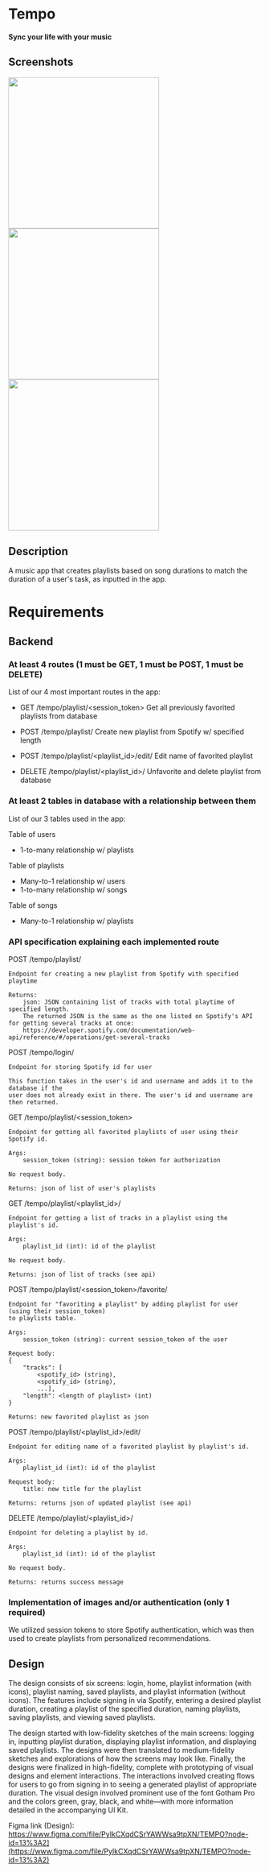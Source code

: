 # Tempo

#### Sync your life with your music

## Screenshots
<div>
  <img src="https://user-images.githubusercontent.com/32912199/167232305-f54afbde-da40-450d-a64b-3338db0d3b9a.png" width="300">
  <img src="https://user-images.githubusercontent.com/32912199/167232307-24a81ca8-1ac0-4846-8d73-540a0c2cca65.png" width="300">
  <img src="https://user-images.githubusercontent.com/32912199/167232310-df804d15-c6ee-4e97-8b8b-b5639c73ddd9.png" width="300">
<div>

## Description
A music app that creates playlists based on song durations to match the duration of a user's task, as inputted in the app.

# Requirements

## Backend
### At least 4 routes (1 must be GET, 1 must be POST, 1 must be DELETE)

List of our 4 most important routes in the app:

  - GET /tempo/playlist/<session_token>
  Get all previously favorited playlists from database

  - POST /tempo/playlist/
  Create new playlist from Spotify w/ specified length

  - POST /tempo/playlist/<playlist_id>/edit/
  Edit name of favorited playlist

  - DELETE /tempo/playlist/<playlist_id>/
  Unfavorite and delete playlist from database

### At least 2 tables in database with a relationship between them

List of our 3 tables used in the app:

  Table of users
  - 1-to-many relationship w/ playlists

  Table of playlists
  - Many-to-1 relationship w/ users
  - 1-to-many relationship w/ songs

  Table of songs
  - Many-to-1 relationship w/ playlists


### API specification explaining each implemented route

POST /tempo/playlist/
```
Endpoint for creating a new playlist from Spotify with specified playtime

Returns:
    json: JSON containing list of tracks with total playtime of specified length.
    The returned JSON is the same as the one listed on Spotify's API for getting several tracks at once:
    https://developer.spotify.com/documentation/web-api/reference/#/operations/get-several-tracks
```

POST /tempo/login/
```
Endpoint for storing Spotify id for user 

This function takes in the user's id and username and adds it to the database if the 
user does not already exist in there. The user's id and username are then returned.
```

GET /tempo/playlist/<session_token>
```
Endpoint for getting all favorited playlists of user using their Spotify id.

Args:
    session_token (string): session token for authorization
    
No request body.

Returns: json of list of user's playlists
```

GET /tempo/playlist/<playlist_id>/
```
Endpoint for getting a list of tracks in a playlist using the playlist's id.

Args:
    playlist_id (int): id of the playlist

No request body.

Returns: json of list of tracks (see api)
```

POST /tempo/playlist/<session_token>/favorite/
```
Endpoint for "favoriting a playlist" by adding playlist for user (using their session_token) 
to playlists table.

Args:
    session_token (string): current session_token of the user
    
Request body:
{
    "tracks": [
        <spotify_id> (string),
        <spotify_id> (string),
        ...],
    "length": <length of playlist> (int)
}

Returns: new favorited playlist as json
```

POST /tempo/playlist/<playlist_id>/edit/
```
Endpoint for editing name of a favorited playlist by playlist's id.

Args:
    playlist_id (int): id of the playlist

Request body:
    title: new title for the playlist

Returns: returns json of updated playlist (see api)
```

DELETE /tempo/playlist/<playlist_id>/
```
Endpoint for deleting a playlist by id.

Args:
    playlist_id (int): id of the playlist
    
No request body.

Returns: returns success message
```

### Implementation of images and/or authentication (only 1 required)

We utilized session tokens to store Spotify authentication, which was then used to create playlists from personalized recommendations.

## Design
The design consists of six screens: login, home, playlist information (with icons), playlist naming, saved playlists, and playlist information (without icons). The features include signing in via Spotify, entering a desired playlist duration, creating a playlist of the specified duration, naming playlists, saving playlists, and viewing saved playlists. 

The design started with low-fidelity sketches of the main screens: logging in, inputting playlist duration, displaying playlist information, and displaying saved playlists. The designs were then translated to medium-fidelity sketches and explorations of how the screens may look like. Finally, the designs were finalized in high-fidelity, complete with prototyping of visual designs and element interactions. The interactions involved creating flows for users to go from signing in to seeing a generated playlist of appropriate duration. The visual design involved prominent use of the font Gotham Pro and the colors green, gray, black, and white—with more information detailed in the accompanying UI Kit.

Figma link (Design): https://www.figma.com/file/PyIkCXqdCSrYAWWsa9tpXN/TEMPO?node-id=13%3A2](https://www.figma.com/file/PyIkCXqdCSrYAWWsa9tpXN/TEMPO?node-id=13%3A2)
